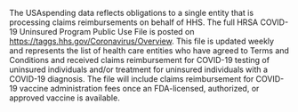 The USAspending data reflects obligations to a single entity that is
processing claims reimbursements on behalf of HHS. The full HRSA
COVID-19 Uninsured Program Public Use File is posted on
<https://taggs.hhs.gov/Coronavirus/Overview>. This file is updated
weekly and represents the list of health care entities who have
agreed to Terms and Conditions and received claims reimbursement for
COVID-19 testing of uninsured individuals and/or treatment for
uninsured individuals with a COVID-19 diagnosis. The file will
include claims reimbursement for COVID-19 vaccine administration
fees once an FDA-licensed, authorized, or approved vaccine is
available.